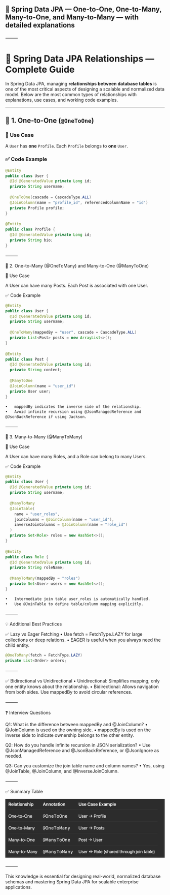 ## 🧱 Spring Data JPA — One-to-One, One-to-Many, Many-to-One, and Many-to-Many — with detailed explanations

⸻


# 🔗 Spring Data JPA Relationships — Complete Guide

In Spring Data JPA, managing **relationships between database tables** is one of the most critical aspects of designing a scalable and normalized data model. Below are the most common types of relationships with explanations, use cases, and working code examples.

---

## 🧩 1. One-to-One (`@OneToOne`)

### 🔹 Use Case
A `User` has **one** `Profile`. Each `Profile` belongs to **one** `User`.

### ✅ Code Example

```java
@Entity
public class User {
  @Id @GeneratedValue private Long id;
  private String username;

  @OneToOne(cascade = CascadeType.ALL)
  @JoinColumn(name = "profile_id", referencedColumnName = "id")
  private Profile profile;
}

@Entity
public class Profile {
  @Id @GeneratedValue private Long id;
  private String bio;
}
```

⸻

🧩 2. One-to-Many (@OneToMany) and Many-to-One (@ManyToOne)

🔹 Use Case

A User can have many Posts. Each Post is associated with one User.

✅ Code Example

```java
@Entity
public class User {
  @Id @GeneratedValue private Long id;
  private String username;

  @OneToMany(mappedBy = "user", cascade = CascadeType.ALL)
  private List<Post> posts = new ArrayList<>();
}

@Entity
public class Post {
  @Id @GeneratedValue private Long id;
  private String content;

  @ManyToOne
  @JoinColumn(name = "user_id")
  private User user;
}
```

	•	mappedBy indicates the inverse side of the relationship.
	•	Avoid infinite recursion using @JsonManagedReference and @JsonBackReference if using Jackson.

⸻

🧩 3. Many-to-Many (@ManyToMany)

🔹 Use Case

A User can have many Roles, and a Role can belong to many Users.

✅ Code Example

```java
@Entity
public class User {
  @Id @GeneratedValue private Long id;
  private String username;

  @ManyToMany
  @JoinTable(
    name = "user_roles",
    joinColumns = @JoinColumn(name = "user_id"),
    inverseJoinColumns = @JoinColumn(name = "role_id")
  )
  private Set<Role> roles = new HashSet<>();
}

@Entity
public class Role {
  @Id @GeneratedValue private Long id;
  private String roleName;

  @ManyToMany(mappedBy = "roles")
  private Set<User> users = new HashSet<>();
}
```

	•	Intermediate join table user_roles is automatically handled.
	•	Use @JoinTable to define table/column mapping explicitly.

⸻

💡 Additional Best Practices

✅ Lazy vs Eager Fetching
	•	Use fetch = FetchType.LAZY for large collections or deep relations.
	•	EAGER is useful when you always need the child entity.

```java
@OneToMany(fetch = FetchType.LAZY)
private List<Order> orders;
```

⸻

✅ Bidirectional vs Unidirectional
	•	Unidirectional: Simplifies mapping; only one entity knows about the relationship.
	•	Bidirectional: Allows navigation from both sides. Use mappedBy to avoid circular references.

⸻

❓ Interview Questions

Q1: What is the difference between mappedBy and @JoinColumn?
	•	@JoinColumn is used on the owning side.
	•	mappedBy is used on the inverse side to indicate ownership belongs to the other entity.

Q2: How do you handle infinite recursion in JSON serialization?
	•	Use @JsonManagedReference and @JsonBackReference, or @JsonIgnore as needed.

Q3: Can you customize the join table name and column names?
	•	Yes, using @JoinTable, @JoinColumn, and @InverseJoinColumn.

⸻

✅ Summary Table

![alt text](image-1.png)


⸻

This knowledge is essential for designing real-world, normalized database schemas and mastering Spring Data JPA for scalable enterprise applications.

